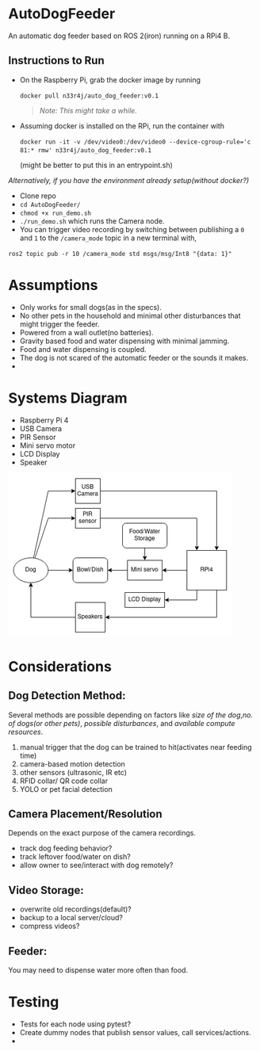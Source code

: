 # AutoDogFeeder
An automatic dog feeder based on ROS 2(iron) running on a RPi4 B.

## Instructions to Run
- On the Raspberry Pi, grab the docker image by running

    `docker pull n33r4j/auto_dog_feeder:v0.1`

    > _Note:  This might take a while._

- Assuming docker is installed on the RPi, run the container with 

    `docker run -it -v /dev/video0:/dev/video0 --device-cgroup-rule='c 81:* rmw' n33r4j/auto_dog_feeder:v0.1`

    (might be better to put this in an entrypoint.sh)

_Alternatively, if you have the environment already setup(without docker?)_
- Clone repo
- `cd AutoDogFeeder/`
- `chmod +x run_demo.sh`
- `./run_demo.sh` which runs the Camera node.
- You can trigger video recording by switching between publishing a `0` and `1` to the `/camera_mode` topic in a new terminal  with,

`ros2 topic pub -r 10 /camera_mode std msgs/msg/Int8 "{data: 1}"`


# Assumptions
- Only works for small dogs(as in the specs).
- No other pets in the household and minimal other disturbances that might trigger the feeder.
- Powered from a wall outlet(no batteries).
- Gravity based food and water dispensing with minimal jamming.
- Food and water dispensing is coupled.
- The dog is not scared of the automatic feeder or the sounds it makes.
- 

# Systems Diagram
- Raspberry Pi 4
- USB Camera
- PIR Sensor
- Mini servo motor
- LCD Display
- Speaker


![Systems Diagram](images/system_diagram-v1.png)

# Considerations
## Dog Detection Method: 
Several methods are possible depending on factors like _size of the dog_,_no. of dogs(or other pets)_, _possible disturbances_, and _available compute resources_.

1. manual trigger that the dog can be trained to hit(activates near feeding time)
2. camera-based motion detection
3. other sensors (ultrasonic, IR etc)
4. RFID collar/ QR code collar
5. YOLO or pet facial detection

## Camera Placement/Resolution
Depends on the exact purpose of the camera recordings.
- track dog feeding behavior?
- track leftover food/water on dish?
- allow owner to see/interact with dog remotely?

## Video Storage:
- overwrite old recordings(default)?
- backup to a local server/cloud?
- compress videos?

## Feeder:
You may need to dispense water more often than food.

# Testing
- Tests for each node using pytest?
- Create dummy nodes that publish sensor values, call services/actions.
- 

